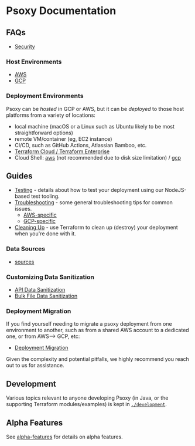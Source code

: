 # Psoxy Documentation

## FAQs

 - [Security](faq-security.md)

### Host Environments

  - [AWS](aws/getting-started.md)
  - [GCP](gcp/getting-started.md)


### Deployment Environments
Psoxy can be *hosted* in GCP or AWS, but it can be *deployed* to those host platforms from a variety
of locations:

  - local machine (macOS or a Linux such as Ubuntu likely to be most straightforward options)
  - remote VM/container (eg, EC2 instance)
  - CI/CD, such as GitHub Actions, Atlassian Bamboo, etc.
  - [Terraform Cloud / Terraform Enterprise](terraform-cloud.md)
  - Cloud Shell: [aws](aws/cloud-shell.md) (not recommended due to disk size limitation) / [gcp](gcp/cloud-shell.md)

## Guides

  - [Testing](testing.md) - details about how to test your deployment using our NodeJS-based test tooling.
  - [Troubleshooting](troubleshooting.md) - some general troubleshooting tips for common issues.
      - [AWS-specific](aws/troubleshooting.md)
      - [GCP-specific](gcp/troubleshooting.md)
  - [Cleaning Up](cleaning-up.md) - use Terraform to clean up (destroy) your deployment when you're
    done with it.

### Data Sources

 - [sources](sources)

### Customizing Data Sanitization

  - [API Data Sanitization](api-data-sanitization.md)
  - [Bulk File Data Sanitization](bulk-file-data-sanitization.md)

### Deployment Migration

If you find yourself needing to migrate a psoxy deployment from one environment to another, such as
from a shared AWS account to a dedicated one, or from AWS--> GCP, etc:

  - [Deployment Migration](deployment-migration.md)

Given the complexity and potential pitfalls, we highly recommend you reach out to us for assistance.


## Development

Various topics relevant to anyone developing Psoxy (in Java, or the supporting Terraform modules/examples)
is kept in [`./development`](./development).


## Alpha Features
See [alpha-features](development/alpha-features/README.md) for details on alpha features.

